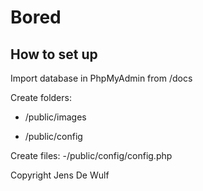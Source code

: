 Bored
=========






How to set up
--------

Import database in PhpMyAdmin from /docs


Create folders:

- /public/images

- /public/config



Create files:
-/public/config/config.php



<?php

define('BORED_SALT', '');
 //Enter Unique SALT
define('BORED_PWD', '');
 //Enter mail password for email that will be used
?>

Copyright Jens De Wulf